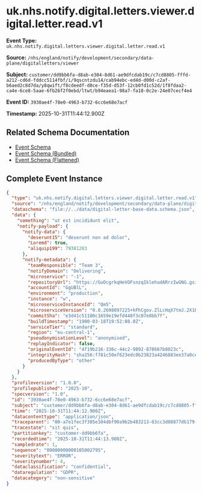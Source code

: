# uk.nhs.notify.digital.letters.viewer.digital.letter.read.v1

**Event Type:** `uk.nhs.notify.digital.letters.viewer.digital.letter.read.v1`

**Source:** `/nhs/england/notify/development/secondary/data-plane/digitalletters/viewer`

**Subject:** `customer/dd9bb6fa-d8ab-e304-8d61-ae9dfcdab19c/c7cd8805-fffd-a212-cd6d-fddcc5114fbf/i/9qscntzdu14/cab94ebc-ed4d-d00d-c2af-b6aed2c8d7da/y8qwift/f8cdeedf-d0ce-f35d-d53f-12cb0fd1c52d/1f8fdaa2-ca4e-6ce8-5aae-6fb26f2f0ebd/ltwt/b94eaea1-98a7-fa18-0c2e-24e07cecf4e4`

**Event ID:** `3930ae4f-78e0-4963-b732-6cc6e68e7acf`

**Timestamp:** 2025-10-31T11:44:12.900Z

## Related Schema Documentation

- [Event Schema](../uk.nhs.notify.digital.letters.viewer.digital.letter.read.v1.schema.md)
- [Event Schema (Bundled)](../uk.nhs.notify.digital.letters.viewer.digital.letter.read.v1.bundle.schema.md)
- [Event Schema (Flattened)](../uk.nhs.notify.digital.letters.viewer.digital.letter.read.v1.flattened.schema.md)

## Complete Event Instance

```json
{
  "type": "uk.nhs.notify.digital.letters.viewer.digital.letter.read.v1",
  "source": "/nhs/england/notify/development/secondary/data-plane/digitalletters/viewer",
  "dataschema": "file://../data/digital-letter-base-data.schema.json",
  "data": {
    "something": "ut est incididunt elit",
    "notify-payload": {
      "notify-data": {
        "deserunt15": "deserunt non ad dolor",
        "Loremd": true,
        "aliquip199": 79381283
      },
      "notify-metadata": {
        "teamResponsible": "Team 3",
        "notifyDomain": "Delivering",
        "microservice": "-1",
        "repositoryUrl": "https://GuOcgrkqHeVOFsnzqIklehudARrzIwGNG.gsinD7nM2Mvj2DdOSmZ1M9LP4.uq9cQm8uilYFqz",
        "accountId": "GgUBlL",
        "environment": "production",
        "instance": "w",
        "microserviceInstanceId": "Qm5",
        "microserviceVersion": "0.0.2698897225+kFhCgov.ZlLcHqX7tmJ.2X1EnMgE.OMioL1b.LKC.SiCY2KMd-.-XuPU9v.Ty51.NyrX.O6Mhl0ZW-.IHQtrdUImTt",
        "commitSha": "e3d41c51100c1659e19efd440f3c07e8bb7f",
        "buildTimestamp": "1900-03-18T19:52:08.0Z",
        "serviceTier": "standard",
        "region": "eu-central-1",
        "pseudonymisationLevel": "anonymised",
        "replayIndicator": false,
        "originalEventId": "4f19b216-336c-44c2-9892-878667b8023c",
        "integrityHash": "sha256:f781c50ef623edc0b23823a4246883ee37a0cebcf254b043766842702eb32ab1",
        "producedByType": "other"
      }
    }
  },
  "profileversion": "1.0.0",
  "profilepublished": "2025-10",
  "specversion": "1.0",
  "id": "3930ae4f-78e0-4963-b732-6cc6e68e7acf",
  "subject": "customer/dd9bb6fa-d8ab-e304-8d61-ae9dfcdab19c/c7cd8805-fffd-a212-cd6d-fddcc5114fbf/i/9qscntzdu14/cab94ebc-ed4d-d00d-c2af-b6aed2c8d7da/y8qwift/f8cdeedf-d0ce-f35d-d53f-12cb0fd1c52d/1f8fdaa2-ca4e-6ce8-5aae-6fb26f2f0ebd/ltwt/b94eaea1-98a7-fa18-0c2e-24e07cecf4e4",
  "time": "2025-10-31T11:44:12.900Z",
  "datacontenttype": "application/json",
  "traceparent": "00-a7e1fec3f305e104dbf90a9b2b483213-03cc3d00877db179-01",
  "tracestate": "sit quis",
  "partitionkey": "customer-dd9bb6fa",
  "recordedtime": "2025-10-31T11:44:13.900Z",
  "sampledrate": 1,
  "sequence": "00000000000105002795",
  "severitytext": "ERROR",
  "severitynumber": 4,
  "dataclassification": "confidential",
  "dataregulation": "GDPR",
  "datacategory": "non-sensitive"
}
```
